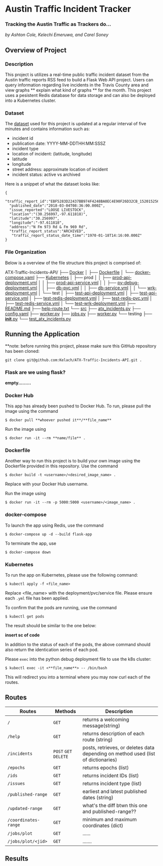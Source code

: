 # Austin Traffic Incident Tracker
### Tracking the Austin Traffic as Trackers do... 

*by Ashton Cole, Kelechi Emeruwa, and Carel Soney*

## Overview of Project

### Description

This project is utilizes a real-time public traffic incident dataset from
the Austin traffic reports RSS feed to build a Flask Web API project. Users
can query information regarding live incidents in the Travis County area and view
graphs ** explain what kind of graphs ** for the month. This project uses a
pesistent Redis database for data storage and can also be deployed into a 
Kubernetes cluster. 

### Dataset

The [dataset](https://data.austintexas.gov/resource/dx9v-zd7x.json)
used for this project is updated at a regular interval of five minutes
and contains information such as:
 - incident id
 - publication date: YYYY-MM-DDTHH:MM:SSSZ
 - incident type
 - location of incident: (latitude, longitude)
 - latitude
 - longitude
 - street address: approximate location of incident
 - incident status: active vs archived

Here is a snippet of what the dataset looks like: 
```
{
  "traffic_report_id":"EBF5283D22437BB974F4248BA0EC4E90F26D32CB_1520152566000",
  "published_date":"2018-03-04T08:36:00.000Z",
  "issue_reported":"LOOSE LIVESTOCK",
  "location":"(30.256997,-97.611818)",
  "latitude":"30.256997",
  "longitude":"-97.611818",
  "address":"N Fm 973 Rd & Fm 969 Rd", 
  "traffic_report_status":"ARCHIVED",
   "traffic_report_status_date_time":"1970-01-18T14:16:00.000Z"
}
```

### File Organization

 Below is a overview of the file structure this project is comprised of: 
 
ATX-Traffic-Incidents-API/
    ├── [Docker](./Docker)
    │   ├── [Dockerfile](./Docker/Dockerfile)
    │   └── [docker-compose.yaml](./Docker/docker-compose.yaml)
    ├── [Kubernetes](./Kubernetes)
    │   ├── prod
    │   │   ├── [prod-api-deployment.yml](./Kubernetes/prod/prod-api-deployment.yml)
    │   │   ├── [prod-api-service.yml](./Kubernetes/prod/prod-api-service.yml)
    │   │   ├── [py-debug-deployment.yml](./Kubernetes/prod/py-debug-deployment.yml)
    │   │   ├── [db-pvc.yml](./Kubernetes/prod/db-pvc.yml)
    │   │   ├── [db-service.yml](./Kubernetes/prod/db-service.yml)
    │   │   └── [wrk-deployment.yml](./Kubernetes/prod/wrk-deployment.yml)
    │   └── test
    │       ├── [test-api-deployment.yml](./Kubernetes/test/test-api-deployment.yml)
    │       ├── [test-api-service.yml](./Kubernetes/test/test-api-service.yml)
    │       ├── [test-redis-deployment.yml](./Kubernetes/test/test-redis-deployment.yml)
    │       ├── [test-redis-pvc.yml](./Kubernetes/test/test-redis-pvc.yml)
    │       ├── [test-redis-service.yml](./Kubernetes/test/test-redis-service.yml)
    │       └── [test-wrk-deployment.yml](./Kubernetes/test/test-wrk-deployment.yml)
    ├── [README.md](./README.md)
    ├── [help-route.txt](./help-route.txt)
    └── [src](./src)
        ├── [atx_incidents.py](./src/atx_incidents.py)
        ├── [config.yaml](./src/config.yaml)
        ├── [worker.py](./src/worker.py)
        ├── [jobs.py](./src/jobs.py)
        ├── [worker.py](./src/worker.py)
        └── testing
            ├── [__init__.py](./src/testing/__init__.py)
            └── [test_atx_incidents.py](./src/testing/test_atx_incidents.py)

          

## Running the Application
**note: before running this project, please make sure this GitHub repository
has been cloned: 
```
git clone git@github.com:Kelach/ATX-Traffic-Incidents-API.git .
```


### Flask **are we using flask?**

**empty.........**

### Docker Hub
This app has already been pushed to Docker Hub. To run, please pull the image
using the command
```
$ docker pull **whoever pushed it**/**file_name** 
```
Run the image using 
```
$ docker run -it --rm **name/file** .
```

### Dockerfile
Another way to run this project is to build your own image using the Dockerfile
provided in this repository. Use the command
```
$ docker build -t <username>/<desired_image_name> .
```
Replace <username> with your Docker Hub username.

Run the image using 
```
$ docker run -it --rm -p 5000:5000 <username>/<image_name> . 
```

### docker-compose
To launch the app using Redis, use the command 
```
$ docker-compose up -d --build flask-app
```
To terminate the app, use 
```
$ docker-compose down
```
### Kubernetes
To run the app on Kubernetes, please use the following command: 
```
$ kubectl apply -f <file_name>
```
Replace <file_name> with the deployment/pvc/service file. Please ensure each `.yml`
file has been applied. 

To confirm that the pods are running, use the command 
```
$ kubectl get pods
```
The result should be similar to the one below: 

**insert sc of code**

In addition to the status of each of the pods, the above command should also return
the identication series of each pod. 

Please `exec` into the python debug deployment file to use the k8s cluster:
```
$ kubectl exec -it <**file_name**> -- /bin/bash
```
This will redirect you into a terminal where you may now curl each of the routes. 

## Routes

| Routes | Methods | Description |
|-------| ------|-------|
|`/` | `GET` | returns a welcoming message(string) |
|`/help` | `GET` | returns description of each route (string) | 
| `/incidents`| `POST` `GET` `DELETE` | posts, retrieves, or deletes data depending on method used (list of dictionaries) |
| `/epochs` | `GET` | returns epochs (list) |
| `/ids` | `GET` | returns incident IDs (list) |
| `/issues`| `GET` | returns incident type (list)|
| `/published-range` | `GET` | earliest and latest published dates (string) |
| `/updated-range` | `GET` | what's the diff btwn this one and published-range?? |
| `/coordinates-range` | `GET` | minimum and maximum coordinates (dict) |
| `/jobs/plot` | `GET` | ...... |
| `/jobs/plot/<jid>` | `GET` | ....... | 

## Results

